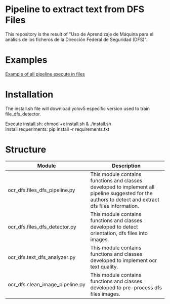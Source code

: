 # Pipeline to extract text from DFS Files
This repository is the result of "Uso de Aprendizaje de Máquina para el análisis de los ficheros de la Dirección Federal de Seguridad (DFS)".

# Examples

[Example of all pipeline execute in files](notebooks/detecting_dfs_files.ipynb)

# Installation
The install.sh file will download yolov5 especific version used to train file_dfs_detector.  

Execute install.sh: chmod +x install.sh & ./install.sh  
Install requeriments: pip install -r requirements.txt  

# Structure 

| Module  | Description |
| ------------- | ------------- |
| ocr_dfs.files_dfs_pipeline.py  | This module contains functions and classes developed to implement all pipeline suggested for the authors to detect and extract dfs files information.   |
| ocr_dfs.files_dfs_detector.py  | This module contains functions and classes developed to detect orientation, dfs files into images.   |
| ocr_dfs.text_dfs_analyzer.py  | This module contains functions and classes developed to implement ocr text quality.   |
| ocr_dfs.clean_image_pipeline.py  | This module contains functions and classes developed to pre-process dfs files images.  |